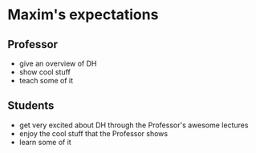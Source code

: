 # Maxim's expectations

## Professor
- give an overview of DH
- show cool stuff
- teach some of it

## Students
- get very excited about DH through the Professor's awesome lectures
- enjoy the cool stuff that the Professor shows
- learn some of it
